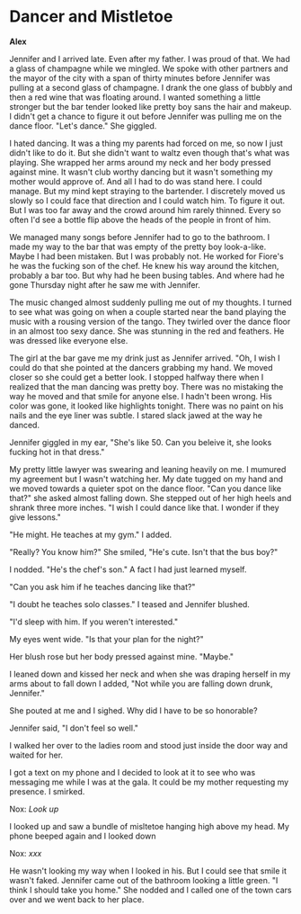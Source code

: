 # Dancer and Mistletoe

**Alex**

Jennifer and I arrived late.  Even after my father.  I was proud of that.  We had a glass of champagne while we mingled.  We spoke with other partners and the mayor of the city with a span of thirty minutes before Jennifer was pulling at a second glass of champagne.  I drank the one glass of bubbly and then a red wine that was floating around.  I wanted something a little stronger but the bar tender looked like pretty boy sans the hair and makeup.  I didn't get a chance to figure it out before Jennifer was pulling me on the dance floor.  "Let's dance."  She giggled.

I hated dancing.  It was a thing my parents had forced on me, so now I just didn't like to do it.  But she didn't want to waltz even though that's what was playing.  She wrapped her arms around my neck and her body pressed against mine.  It wasn't club worthy dancing but it wasn't something my mother would approve of.  And all I had to do was stand here.  I could manage.  But my mind kept straying to the bartender.  I discretely moved us slowly so I could face that direction and I could watch him.  To figure it out.  But I was too far away and the crowd around him rarely thinned.  Every so often I'd see a bottle flip above the heads of the people in front of him.

We managed many songs before Jennifer had to go to the bathroom.  I made my way to the bar that was empty of the pretty boy look-a-like.  Maybe I had been mistaken.  But I was probably not.  He worked for Fiore's he was the fucking son of the chef.  He knew his way around the kitchen, probably a bar too.  But why had he been busing tables.  And where had he gone Thursday night after he saw me with Jennifer.

The music changed almost suddenly pulling me out of my thoughts.  I turned to see what was going on when a couple started near the band playing the music with a rousing version of the tango.  They twirled over the dance floor in an almost too sexy dance.  She was stunning in the red and feathers.  He was dressed like everyone else.

The girl at the bar gave me my drink just as Jennifer arrived.  "Oh, I wish I could do that she pointed at the dancers grabbing my hand.  We moved closer so she could get a better look.  I stopped halfway there when I realized that the man dancing was pretty boy.  There was no mistaking the way he moved and that smile for anyone else.  I hadn't been wrong.  His color was gone, it looked like highlights tonight.  There was no paint on his nails and the eye liner was subtle.  I stared slack jawed at the way he danced.

Jennifer giggled in my ear, "She's like 50.  Can you beleive it, she looks fucking hot in that dress."

My pretty little lawyer was swearing and leaning heavily on me.  I mumured my agreement but I wasn't watching her.  My date tugged on my hand and we moved towards a quieter spot on the dance floor.  "Can you dance like that?" she asked almost falling down.  She stepped out of her high heels and shrank three more inches.  "I wish I could dance like that.  I wonder if they give lessons."

"He might.  He teaches at my gym."  I added.

"Really?  You know him?"  She smiled, "He's cute.  Isn't that the bus boy?"

I nodded.  "He's the chef's son."  A fact I had just learned myself.

"Can you ask him if he teaches dancing like that?"

"I doubt he teaches solo classes."  I teased and Jennifer blushed.

"I'd sleep with him.  If you weren't interested."

My eyes went wide.  "Is that your plan for the night?"

Her blush rose but her body pressed against mine.  "Maybe."

I leaned down and kissed her neck and when she was draping herself in my arms about to fall down I added, "Not while you are falling down drunk, Jennifer."

She pouted at me and I sighed.  Why did I have to be so honorable?

Jennifer said, "I don't feel so well."

I walked her over to the ladies room and stood just inside the door way and waited for her.

I got a text on my phone and I decided to look at it to see who was messaging me while I was at the gala.  It could be my mother requesting my presence.  I smirked.

Nox: _Look up_

I looked up and saw a bundle of misltetoe hanging high above my head.  My phone beeped again and I looked down

Nox: _xxx_

He wasn't looking my way when I looked in his.  But I could see that smile it wasn't faked.  Jennifer came out of the bathroom looking a little green.  "I think I should take you home."  She nodded and I called one of the town cars over and we went back to her place.